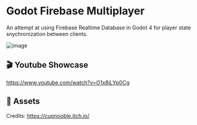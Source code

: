 # Godot Firebase Multiplayer

An attempt at using Firebase Realtime Database in Godot 4 for player state snychronization between clients.

![image](https://github.com/trflorian/multiplayer-firebase/assets/27728267/405fbfbc-b3a5-41ef-83a6-3393edcc23e8)

## 🎬 Youtube Showcase
https://www.youtube.com/watch?v=O1x8iLYp0Cg

## 🎨 Assets
Credits: https://cupnooble.itch.io/
